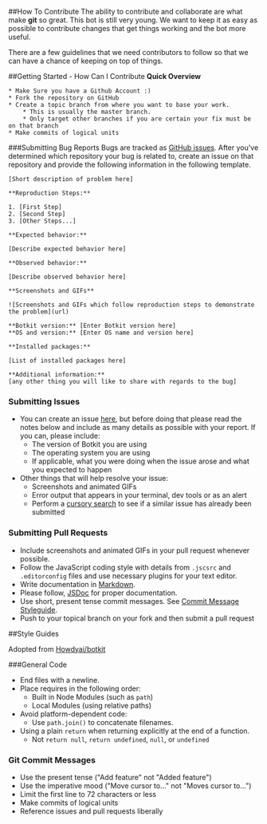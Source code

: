 ##How To Contribute
The ability to contribute and collaborate are what make **git** so great. This bot is still very young.
We want to keep it as easy as possible to contribute changes that get things working and the bot more useful.

There are a few guidelines that we need contributors to follow so that we can have a chance of keeping on top of things.


##Getting Started - How Can I Contribute
**Quick Overview**

```
* Make Sure you have a Github Account :)
* Fork the repository on GitHub
* Create a topic branch from where you want to base your work.
	* This is usually the master branch.
	* Only target other branches if you are certain your fix must be on that branch
* Make commits of logical units  		
```

###Submitting Bug Reports
Bugs are tracked as [GitHub issues](https://guides.github.com/features/issues/). After you've determined which repository your bug is related to, create an issue on that repository and provide the following information in the following template.

```
[Short description of problem here]

**Reproduction Steps:**

1. [First Step]
2. [Second Step]
3. [Other Steps...]

**Expected behavior:**

[Describe expected behavior here]

**Observed behavior:**

[Describe observed behavior here]

**Screenshots and GIFs**

![Screenshots and GIFs which follow reproduction steps to demonstrate the problem](url)

**Botkit version:** [Enter Botkit version here]
**OS and version:** [Enter OS name and version here]

**Installed packages:**

[List of installed packages here]

**Additional information:**
[any other thing you will like to share with regards to the bug]

```
 

### Submitting Issues

* You can create an issue [here](https://github.com/devcongress/slackbot/issues/new),
but before doing that please read the notes below and include as many details as
possible with your report. If you can, please include:
  * The version of Botkit you are using
  * The operating system you are using
  * If applicable, what you were doing when the issue arose and what you
  expected to happen
* Other things that will help resolve your issue:
  * Screenshots and animated GIFs
  * Error output that appears in your terminal, dev tools or as an alert
  * Perform a [cursory search](https://github.com/howdyai/botkit/issues?utf8=✓&q=is%3Aissue+)
  to see if a similar issue has already been submitted

### Submitting Pull Requests

* Include screenshots and animated GIFs in your pull request whenever possible.
* Follow the JavaScript coding style with details from `.jscsrc` and `.editorconfig` files and use necessary plugins for your text editor.
* Write documentation in [Markdown](https://daringfireball.net/projects/markdown).
* Please follow, [JSDoc](http://usejsdoc.org/) for proper documentation.
* Use short, present tense commit messages. See [Commit Message Styleguide](#git-commit-messages).
* Push to your topical branch on your fork and then submit a pull request



##Style Guides

Adopted from [Howdyai/botkit](https://github.com/howdyai/botkit/blob/master/CONTRIBUTING.md)

###General Code
* End files with a newline.
* Place requires in the following order:
  * Built in Node Modules (such as `path`)
  * Local Modules (using relative paths)
* Avoid platform-dependent code:
  * Use `path.join()` to concatenate filenames.
* Using a plain `return` when returning explicitly at the end of a function.
  * Not `return null`, `return undefined`, `null`, or `undefined`

  
### Git Commit Messages

* Use the present tense ("Add feature" not "Added feature")
* Use the imperative mood ("Move cursor to..." not "Moves cursor to...")
* Limit the first line to 72 characters or less
* Make commits of logical units  		
* Reference issues and pull requests liberally